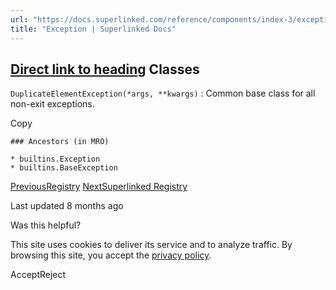 ```yaml
---
url: "https://docs.superlinked.com/reference/components/index-3/exception"
title: "Exception | Superlinked Docs"
---
```


## [Direct link to heading](https://docs.superlinked.com/reference/components/index-3/exception\#classes)    Classes

`DuplicateElementException(*args, **kwargs)` : Common base class for all non-exit exceptions.

Copy

```inline-grid min-w-full grid-cols-[auto_1fr] [count-reset:line] print:whitespace-pre-wrap
### Ancestors (in MRO)

* builtins.Exception
* builtins.BaseException
```

[PreviousRegistry](https://docs.superlinked.com/reference/components/index-3) [NextSuperlinked Registry](https://docs.superlinked.com/reference/components/index-3/superlinked_registry)

Last updated 8 months ago

Was this helpful?

This site uses cookies to deliver its service and to analyze traffic. By browsing this site, you accept the [privacy policy](https://superlinked.com/policies/privacy-policy).

AcceptReject